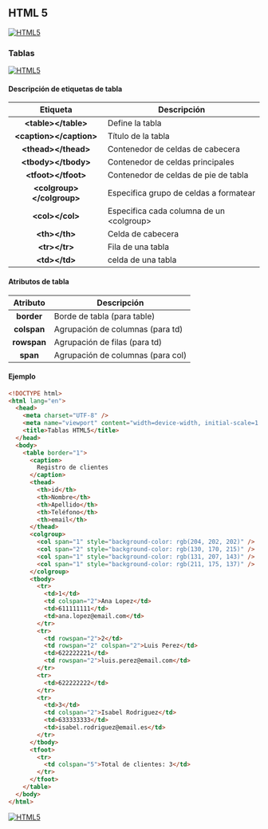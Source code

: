 ## HTML 5
[![HTML5](https://img.shields.io/badge/HTML5-F64A1D?style=for-the-badge&logo=HTML5&logoColor=white&labelColor=101010)](https://github.com/Alberto-mt/HTML5_CSS3/blob/main/Apuntes/HTML5/index.md)

### Tablas
[![HTML5](https://img.shields.io/badge/Tablas-44c04c?style=for-the-badge&logo=HTML5&logoColor=white&labelColor=101010)](https://github.com/Alberto-mt/HTML5_CSS3/blob/main/Apuntes/HTML5/categories/Tablas.md)

#### Descripción de etiquetas de tabla
| Etiqueta  | Descripción  |
|:-:|---|
| **\<table\>\</table\>**  | Define la tabla  |
| **\<caption\>\</caption\>**  | Título de la tabla  |
| **\<thead\>\</thead\>**  | Contenedor de celdas de cabecera  |
| **\<tbody\>\</tbody\>**  | Contenedor de celdas principales  |
| **\<tfoot\>\</tfoot\>**  | Contenedor de celdas de pie de tabla  |
| **\<colgroup\>\</colgroup\>**  | Especifica grupo de celdas a formatear  |
| **\<col\>\</col\>**  | Especifica cada columna de un \<colgroup\>  |
| **\<th\>\</th\>**  | Celda de cabecera  |
| **\<tr\>\</tr\>**  | Fila de una tabla  |
| **\<td\>\</td\>**  | celda de una tabla  |

#### Atributos de tabla
| Atributo  | Descripción  |
|:-:|---|
| **border**  | Borde de tabla (para table) |
| **colspan**  | Agrupación de columnas (para td) |
| **rowspan**  | Agrupación de filas (para td) |
| **span**  | Agrupación de columnas (para col)  |

#### Ejemplo
```html
<!DOCTYPE html>
<html lang="en">
  <head>
    <meta charset="UTF-8" />
    <meta name="viewport" content="width=device-width, initial-scale=1.0" />
    <title>Tablas HTML5</title>
  </head>
  <body>
    <table border="1">
      <caption>
        Registro de clientes
      </caption>
      <thead>
        <th>id</th>
        <th>Nombre</th>
        <th>Apellido</th>
        <th>Teléfono</th>
        <th>email</th>
      </thead>
      <colgroup>
        <col span="1" style="background-color: rgb(204, 202, 202)" />
        <col span="2" style="background-color: rgb(130, 170, 215)" />
        <col span="1" style="background-color: rgb(131, 207, 143)" />
        <col span="1" style="background-color: rgb(211, 175, 137)" />
      </colgroup>
      <tbody>
        <tr>
          <td>1</td>
          <td colspan="2">Ana Lopez</td>
          <td>611111111</td>
          <td>ana.lopez@email.com</td>
        </tr>
        <tr>
          <td rowspan="2">2</td>
          <td rowspan="2" colspan="2">Luis Perez</td>
          <td>622222221</td>
          <td rowspan="2">luis.perez@email.com</td>
        </tr>
        <tr>
          <td>622222222</td>
        </tr>
        <tr>
          <td>3</td>
          <td colspan="2">Isabel Rodriguez</td>
          <td>633333333</td>
          <td>isabel.rodriguez@email.es</td>
        </tr>
      </tbody>
      <tfoot>
        <tr>
          <td colspan="5">Total de clientes: 3</td>
        </tr>
      </tfoot>
    </table>
  </body>
</html>
```
[![HTML5](https://img.shields.io/badge/Tablas-44c04c?style=for-the-badge&label=&#9650;&logoColor=white&labelColor=101010)](https://github.com/Alberto-mt/HTML5_CSS3/blob/main/Apuntes/HTML5/categories/Tablas.md)
